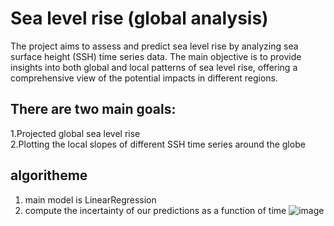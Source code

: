 # Sea level rise (global analysis)
The project aims to assess and predict sea level rise by analyzing sea surface height (SSH) time series data. The main objective is to provide insights into both global and local patterns of sea level rise, offering a comprehensive view of the potential impacts in different regions.

## There are two main goals:
1.Projected global sea level rise  
2.Plotting the local slopes of different SSH time series around the globe

## algoritheme
1. main model is LinearRegression
2. compute the incertainty of our predictions as a function of time
   ![image](https://github.com/kehanantoineLIU/Sea-level-rise-global-analysis-/assets/125217787/c41efde3-a0ad-430e-9753-18c5e816ae30)

